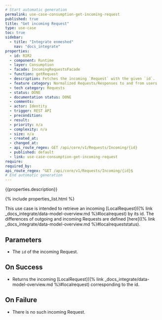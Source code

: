 ```yaml
---
# Start automatic generation
permalink: use-case-consumption-get-incoming-request
published: true
title: "Get incoming Request"
type: use-case
toc: true
sidebar:
  - title: "Integrate enmeshed"
    nav: "docs_integrate"
properties:
  - id: RIR2
  - component: Runtime
  - layer: Consumption
  - facade: IncomingRequestsFacade
  - function: getRequest
  - description: Fetches the incoming `Request` with the given `id`.
  - feature category: Normalized Requests/Responses to and from users
  - tech category: Requests
  - status: DONE
  - documentation status: DONE
  - comments:
  - actor: Identity
  - trigger: REST API
  - precondition:
  - result:
  - priority: n/a
  - complexity: n/a
  - size: n/a
  - created_at:
  - changed_at:
  - api_route_regex: GET /api/core/v1/Requests/Incoming/{id}
  - published: default
  - link: use-case-consumption-get-incoming-request
require:
required_by:
api_route_regex: ^GET /api/core/v1/Requests/Incoming/{id}$
# End automatic generation
---
```


{{properties.description}}

{% include properties_list.html %}

This use case is intended to retrieve an incoming [LocalRequest]({% link _docs_integrate/data-model-overview.md %}#localrequest) by its id. The differences of outgoing and incoming Requests are defined [here]({% link _docs_integrate/data-model-overview.md %}#localrequeststatus).

## Parameters

- The `id` of the incoming Request.

## On Success

- Returns the incoming [LocalRequest]({% link _docs_integrate/data-model-overview.md %}#localrequest) corresponding to the id.

## On Failure

- There is no such incoming Request.

